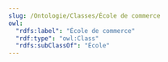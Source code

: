 ```yaml
---
slug: /Ontologie/Classes/École de commerce
owl:
  "rdfs:label": "École de commerce"
  "rdf:type": "owl:Class"
  "rdfs:subClassOf": "École"
---
```


<OntologyTable frontMatter={frontMatter}/>
